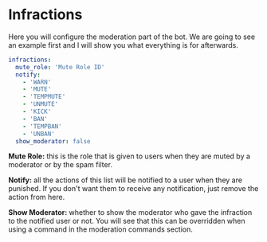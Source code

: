 # Infractions

Here you will configure the moderation part of the bot. We are going to see an example first and I will show you what everything is for afterwards.

```yaml
infractions:
  mute_role: 'Mute Role ID'
  notify:
    - 'WARN'
    - 'MUTE'
    - 'TEMPMUTE'
    - 'UNMUTE'
    - 'KICK'
    - 'BAN'
    - 'TEMPBAN'
    - 'UNBAN'
  show_moderator: false
```

**Mute Role:** this is the role that is given to users when they are muted by a moderator or by the spam filter.

**Notify:** all the actions of this list will be notified to a user when they are punished. If you don't want them to receive any notification, just remove the action from here.

**Show Moderator:** whether to show the moderator who gave the infraction to the notified user or not. You will see that this can be overridden when using a command in the moderation commands section.

